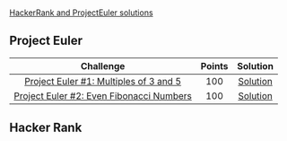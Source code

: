 <p>
    <a href="https://www.hackerrank.com/amandaskinner">
    <br>HackerRank and ProjectEuler solutions</a>
</p>

## Project Euler
|                                                          Challenge                                                                     | Points |                                                                                          Solution                                                                             |
|:--------------------------------------------------------------------------------------------------------------------------------------:|:------:|:-----------------------------------------------------------------------------------------------------------------------------------------------------------------------------:|
| [Project Euler #1: Multiples of 3 and 5](https://www.hackerrank.com/contests/projecteuler/challenges/euler001)                         |  100   | [Solution](https://github.com/AmandaMSkinner/Hacker-Rank-and-ProjectEuler/blob/a7ff99284ba3c3d1260aee8e9084efb2d554d242/ProjectEuler/src/Problem0001.java)                                                   |
| [Project Euler #2: Even Fibonacci Numbers](https://www.hackerrank.com/contests/projecteuler/challenges/euler001)                         |  100   | [Solution](https://github.com/AmandaMSkinner/Hacker-Rank-and-ProjectEuler/blob/main/ProjectEuler/src/Problem0002.java)                                                   |


## Hacker Rank
